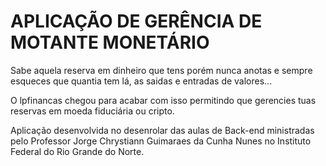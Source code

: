<h1> APLICAÇÃO DE GERÊNCIA DE MOTANTE MONETÁRIO </h1>

<P>
Sabe aquela reserva em dinheiro que tens
porém nunca anotas e sempre esqueces que
quantia tem lá, as saidas e entradas de
valores...
</P>

<p>
O lpfinancas chegou para acabar com isso
permitindo que gerencies tuas reservas em
moeda fiduciária ou cripto.
</p>

<p>
Aplicação desenvolvida no desenrolar das aulas de Back-end
ministradas pelo Professor Jorge Chrystiann Guimaraes
da Cunha Nunes no Instituto Federal do Rio Grande do Norte.
</p>

